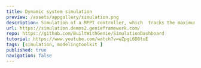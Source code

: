 ```yaml
---
title: Dynamic system simulation
preview: /assets/appgallery/simulation.png
description: Simulation of a MPPT controller, which  tracks the maximum voltage current (VI) value so that the system can charge the battery at the maximum power output.
url: https://simulation.demos2.genieframework.com/
repo: https://github.com/BuiltWithGenie/SimulationDashboard
tutorial: https://www.youtube.com/watch?v=wZpgL6D8tuE
tags: [simulation, modelingtoolkit ]
published: true
navigation: false
---
```

